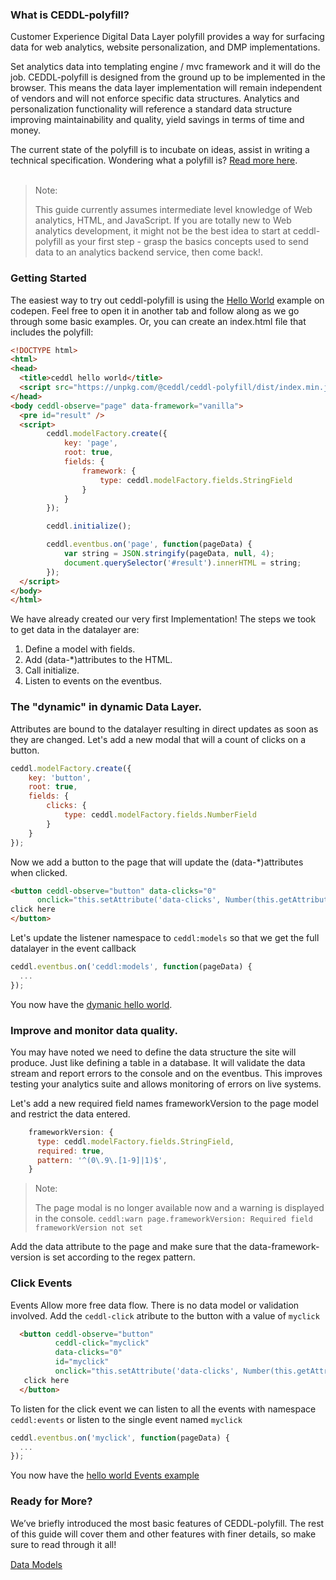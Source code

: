 
### What is CEDDL-polyfill?

Customer Experience Digital Data Layer polyfill provides a way for surfacing data for web analytics, website personalization, and DMP implementations.

Set analytics data into templating engine / mvc framework and it will do the job. CEDDL-polyfill is designed from the ground up to be implemented in the browser. This means the data layer implementation will remain independent of vendors and will not enforce specific data structures. Analytics and personalization functionality will reference a standard data structure improving maintainability and quality, yield savings in terms of time and money.

The current state of the polyfill is to incubate on ideas, assist in writing a technical specification. Wondering what a polyfill is? <a href="https://www.w3.org/2001/tag/doc/polyfills/">Read more here</a>.
<br /><br />


> Note:
>
> This guide currently assumes intermediate level knowledge of Web analytics, HTML, and JavaScript. If you are totally new to Web analytics development, it might not be the best idea to start at ceddl-polyfill as your first step - grasp the basics concepts used to send data to an analytics backend service, then come back!.

### Getting Started

The easiest way to try out ceddl-polyfill is using the <a href="https://codepen.io/broekema/pen/PdgQqv?editors=1010#0">Hello World</a> example on codepen. Feel free to open it in another tab and follow along as we go through some basic examples. Or, you can create an index.html file that includes the polyfill:

```html
<!DOCTYPE html>
<html>
<head>
  <title>ceddl hello world</title>
  <script src="https://unpkg.com/@ceddl/ceddl-polyfill/dist/index.min.js"></script>
</head>
<body ceddl-observe="page" data-framework="vanilla">
  <pre id="result" />
  <script>
        ceddl.modelFactory.create({
            key: 'page',
            root: true,
            fields: {
                framework: {
                    type: ceddl.modelFactory.fields.StringField
                }
            }
        });

        ceddl.initialize();

        ceddl.eventbus.on('page', function(pageData) {
            var string = JSON.stringify(pageData, null, 4);
            document.querySelector('#result').innerHTML = string;
        });
  </script>
</body>
</html>
```

We have already created our very first Implementation! The steps we took to get data in the datalayer are:

1. Define a model with fields.
2. Add (data-*)attributes to the HTML.
3. Call initialize.
4. Listen to events on the eventbus.

### The "dynamic" in dynamic Data Layer.

Attributes are bound to the datalayer resulting in direct updates as soon as they are changed. Let's add a new modal that will a count of clicks on a button.

```js
ceddl.modelFactory.create({
    key: 'button',
    root: true,
    fields: {
        clicks: {
            type: ceddl.modelFactory.fields.NumberField
        }
    }
});
```

Now we add a button to the page that will update the (data-*)attributes when clicked.

```html
<button ceddl-observe="button" data-clicks="0"
      onclick="this.setAttribute('data-clicks', Number(this.getAttribute('data-clicks')) + 1);">
click here
</button>
```

Let's update the listener namespace to `ceddl:models` so that we get the full datalayer in the event callback

```js
ceddl.eventbus.on('ceddl:models', function(pageData) {
  ...
});
```
You now have the <a href="https://codepen.io/broekema/pen/yxrvJV?editors=1010#0">dymanic hello world</a>.

### Improve and monitor data quality.

You may have noted we need to define the data structure the site will produce. Just like defining a table in a database. It will validate the data stream and report errors to the console and on the eventbus. This improves testing your analytics suite and allows monitoring of errors on live systems.

Let's add a new required field names frameworkVersion to the page model and restrict the data entered.

```js
    frameworkVersion: {
      type: ceddl.modelFactory.fields.StringField,
      required: true,
      pattern: '^(0\.9\.[1-9]|1)$',
    }
```

> Note:
>
> The page modal is no longer available now and a warning is displayed in the console. `ceddl:warn page.frameworkVersion: Required field frameworkVersion not set`

Add the data attribute to the page and make sure that the data-framework-version is set according to the regex pattern.

### Click Events

Events Allow more free data flow. There is no data model or validation involved. Add the `ceddl-click` atribute to the button with a value of `myclick`

```HTML
  <button ceddl-observe="button"
          ceddl-click="myclick"
          data-clicks="0"
          id="myclick"
          onclick="this.setAttribute('data-clicks', Number(this.getAttribute('data-clicks')) + 1);">
   click here
  </button>
```

To listen for the click event we can listen to all the events with namespace `ceddl:events` or listen to the single event named `myclick`

```js
ceddl.eventbus.on('myclick', function(pageData) {
  ...
});
```

You now have the <a href="https://codepen.io/broekema/pen/qMwxew?editors=1010#0">hello world Events example</a>

### Ready for More?
We’ve briefly introduced the most basic features of CEDDL-polyfill. The rest of this guide will cover them and other features with finer details, so make sure to read through it all!

<div class="text-right">
<a style="display: inline-block; margin-bottom: 20px; line-height:20px;" href="/data-models">Data Models <i class="icon-arrow-right"></i></a>
</div>
